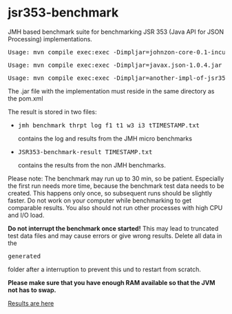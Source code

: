 jsr353-benchmark
================

JMH based benchmark suite for benchmarking JSR 353 (Java API for JSON Processing) implementations.

<pre>Usage: mvn compile exec:exec -Dimpljar=johnzon-core-0.1-incubating.jar</pre>
<pre>Usage: mvn compile exec:exec -Dimpljar=javax.json-1.0.4.jar</pre>
<pre>Usage: mvn compile exec:exec -Dimpljar=another-impl-of-jsr353.jar</pre>

The .jar file with the implementation must reside in the same directory as the pom.xml

The result is stored in two files:

* <pre>jmh_benchmark_thrpt_log_f1_t1_w3_i3_tTIMESTAMP.txt</pre> contains the log and results from the JMH micro benchmarks

* <pre>JSR353-benchmark-result_TIMESTAMP.txt</pre> contains the results from the non JMH benchmarks.

Please note: The benchmark may run up to 30 min, so be patient. Especially the first run needs more time, because the benchmark test data needs to be created. This happens only once, so subsequent runs should be slightly faster. Do not work on your computer while benchmarking to get comparable results. You also should not run other processes with high CPU and I/O load.

<b>Do not interrupt the benchmark once started!</b> This may lead to truncated test data files and may cause errors or give wrong results. Delete all data in the <pre>generated</pre> folder after a interruption to prevent this und to restart from scratch.

<b>Please make sure that you have enough RAM available so that the JVM not has to swap. </b>

<a href="https://github.com/salyh/jsr353-benchmark/wiki">Results are here</a><br>
